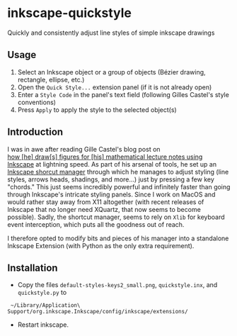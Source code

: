 # inkscape-quickstyle
Quickly and consistently adjust line styles of simple inkscape drawings

## Usage

1. Select an Inkscape object or a group of objects (Bézier drawing, rectangle, ellipse, etc.)
2. Open the `Quick Style...` extension panel (if it is not already open)
3. Enter a `Style Code` in the panel's text field (following Gilles Castel's style conventions)
4. Press `Apply` to apply the style to the selected object(s) 

## Introduction

I was in awe after reading Gille Castel's blog post on  
[how \[he\] draw\[s\] figures for \[his\] mathematical lecture notes using Inkscape](https://castel.dev/post/lecture-notes-2/) at lightning speed. As part of his arsenal of tools, he set up an [Inkscape shorcut manager](https://github.com/gillescastel/inkscape-shortcut-manager) through which he manages to adjust styling (line styles, arrows heads, shadings, and more...) just by pressing a few key "chords." This just seems incredibly powerful and infinitely faster than going through Inkscape's intricate styling panels. Since I work on  MacOS and would rather stay away from X11 altogether (with recent releases of Inkscape that no longer need XQuartz, that now seems to become possible). Sadly, the shortcut manager, seems to rely on `Xlib` for keyboard event interception, which puts all the goodness out of reach.

I therefore opted to modify bits and pieces of his manager into a standalone Inkscape Extension (with Python as the only extra requirement).

## Installation 

* Copy the files `default-styles-keys2_small.png`, `quickstyle.inx`, and `quickstyle.py` to
```
 ~/Library/Application\ Support/org.inkscape.Inkscape/config/inkscape/extensions/
```
* Restart inkscape.

